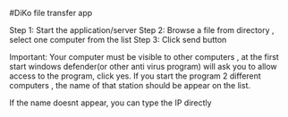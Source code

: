 #DiKo file transfer app



Step 1: Start the application/server
Step 2: Browse a file from directory , select one computer from the list
Step 3: Click send button

Important: Your computer must be visible to other computers , at the first start windows defender(or other anti virus program)
will ask you to allow access to the program, click yes. If you start the program 2 different computers , the name of that station should be appear on the list.

If the name doesnt appear, you can type the IP directly 